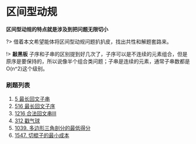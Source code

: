 # 区间型动规

**区间型动规的特点就是涉及到把问题无限切小**

?> 借着本文希望能体将区间型动规问题扒扒皮，找出共性和解题套路来。

!> **敲黑板** 子序和子串的区别提到好几次了，子序可以是不连续的元素组合，但是原序是要保持的，所以说像半个组合类问题；子串是连续的元素，通常子串数都是O(n^2)这个级别。

### **刷题列表**
1. [5 最长回文子串]()
1. [516 最长回文子序]()
1. [1216 合法回文串III]()
1. [312 戳气球]()
1. [1039. 多边形三角剖分的最低得分](https://leetcode.cn/problems/minimum-score-triangulation-of-polygon/)
1. [1547. 切棍子的最小成本](https://leetcode.cn/problems/minimum-cost-to-cut-a-stick/)
